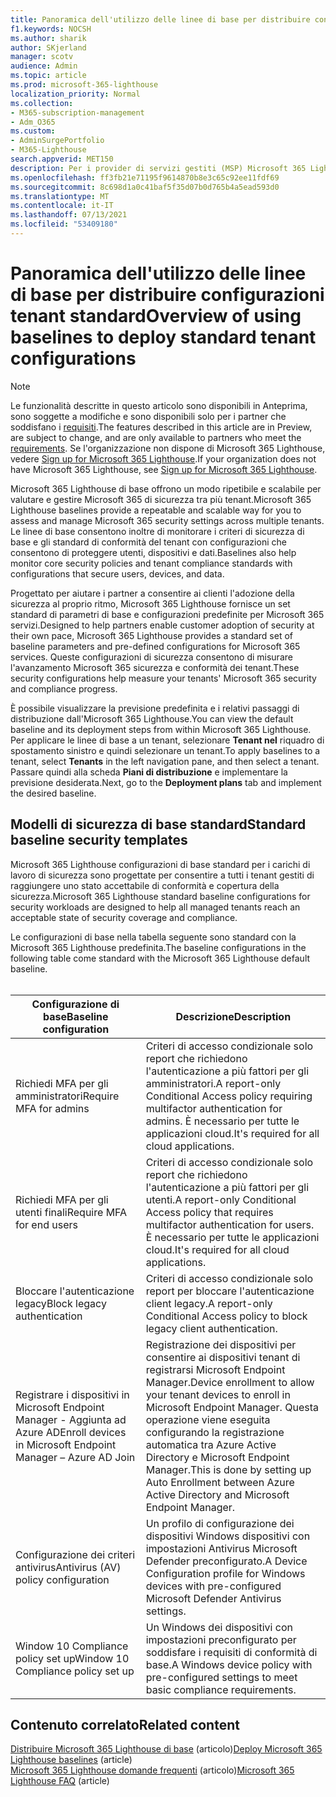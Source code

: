```yaml
---
title: Panoramica dell'utilizzo delle linee di base per distribuire configurazioni tenant standard
f1.keywords: NOCSH
ms.author: sharik
author: SKjerland
manager: scotv
audience: Admin
ms.topic: article
ms.prod: microsoft-365-lighthouse
localization_priority: Normal
ms.collection:
- M365-subscription-management
- Adm_O365
ms.custom:
- AdminSurgePortfolio
- M365-Lighthouse
search.appverid: MET150
description: Per i provider di servizi gestiti (MSP) Microsoft 365 Lighthouse informazioni sull'utilizzo delle linee di base per distribuire configurazioni tenant standard.
ms.openlocfilehash: ff3fb21e71195f9614870b8e3c65c92ee11fdf69
ms.sourcegitcommit: 8c698d1a0c41baf5f35d07b0d765b4a5ead593d0
ms.translationtype: MT
ms.contentlocale: it-IT
ms.lasthandoff: 07/13/2021
ms.locfileid: "53409180"
---
```

# <a name="overview-of-using-baselines-to-deploy-standard-tenant-configurations"></a><span data-ttu-id="853ca-103">Panoramica dell'utilizzo delle linee di base per distribuire configurazioni tenant standard</span><span class="sxs-lookup"><span data-stu-id="853ca-103">Overview of using baselines to deploy standard tenant configurations</span></span> 

> [!NOTE]
> <span data-ttu-id="853ca-104">Le funzionalità descritte in questo articolo sono disponibili in Anteprima, sono soggette a modifiche e sono disponibili solo per i partner che soddisfano i [requisiti](m365-lighthouse-requirements.md).</span><span class="sxs-lookup"><span data-stu-id="853ca-104">The features described in this article are in Preview, are subject to change, and are only available to partners who meet the [requirements](m365-lighthouse-requirements.md).</span></span> <span data-ttu-id="853ca-105">Se l'organizzazione non dispone di Microsoft 365 Lighthouse, vedere [Sign up for Microsoft 365 Lighthouse](m365-lighthouse-sign-up.md).</span><span class="sxs-lookup"><span data-stu-id="853ca-105">If your organization does not have Microsoft 365 Lighthouse, see [Sign up for Microsoft 365 Lighthouse](m365-lighthouse-sign-up.md).</span></span>

<span data-ttu-id="853ca-106">Microsoft 365 Lighthouse di base offrono un modo ripetibile e scalabile per valutare e gestire Microsoft 365 di sicurezza tra più tenant.</span><span class="sxs-lookup"><span data-stu-id="853ca-106">Microsoft 365 Lighthouse baselines provide a repeatable and scalable way for you to assess and manage Microsoft 365 security settings across multiple tenants.</span></span> <span data-ttu-id="853ca-107">Le linee di base consentono inoltre di monitorare i criteri di sicurezza di base e gli standard di conformità del tenant con configurazioni che consentono di proteggere utenti, dispositivi e dati.</span><span class="sxs-lookup"><span data-stu-id="853ca-107">Baselines also help monitor core security policies and tenant compliance standards with configurations that secure users, devices, and data.</span></span>

<span data-ttu-id="853ca-108">Progettato per aiutare i partner a consentire ai clienti l'adozione della sicurezza al proprio ritmo, Microsoft 365 Lighthouse fornisce un set standard di parametri di base e configurazioni predefinite per Microsoft 365 servizi.</span><span class="sxs-lookup"><span data-stu-id="853ca-108">Designed to help partners enable customer adoption of security at their own pace, Microsoft 365 Lighthouse provides a standard set of baseline parameters and pre-defined configurations for Microsoft 365 services.</span></span> <span data-ttu-id="853ca-109">Queste configurazioni di sicurezza consentono di misurare l'avanzamento Microsoft 365 sicurezza e conformità dei tenant.</span><span class="sxs-lookup"><span data-stu-id="853ca-109">These security configurations help measure your tenants' Microsoft 365 security and compliance progress.</span></span>

<span data-ttu-id="853ca-110">È possibile visualizzare la previsione predefinita e i relativi passaggi di distribuzione dall'Microsoft 365 Lighthouse.</span><span class="sxs-lookup"><span data-stu-id="853ca-110">You can view the default baseline and its deployment steps from within Microsoft 365 Lighthouse.</span></span> <span data-ttu-id="853ca-111">Per applicare le linee di base a un tenant, selezionare **Tenant nel** riquadro di spostamento sinistro e quindi selezionare un tenant.</span><span class="sxs-lookup"><span data-stu-id="853ca-111">To apply baselines to a tenant, select **Tenants** in the left navigation pane, and then select a tenant.</span></span> <span data-ttu-id="853ca-112">Passare quindi alla scheda **Piani di distribuzione** e implementare la previsione desiderata.</span><span class="sxs-lookup"><span data-stu-id="853ca-112">Next, go to the **Deployment plans** tab and implement the desired baseline.</span></span>

## <a name="standard-baseline-security-templates"></a><span data-ttu-id="853ca-113">Modelli di sicurezza di base standard</span><span class="sxs-lookup"><span data-stu-id="853ca-113">Standard baseline security templates</span></span>

<span data-ttu-id="853ca-114">Microsoft 365 Lighthouse configurazioni di base standard per i carichi di lavoro di sicurezza sono progettate per consentire a tutti i tenant gestiti di raggiungere uno stato accettabile di conformità e copertura della sicurezza.</span><span class="sxs-lookup"><span data-stu-id="853ca-114">Microsoft 365 Lighthouse standard baseline configurations for security workloads are designed to help all managed tenants reach an acceptable state of security coverage and compliance.</span></span>

<span data-ttu-id="853ca-115">Le configurazioni di base nella tabella seguente sono standard con la Microsoft 365 Lighthouse predefinita.</span><span class="sxs-lookup"><span data-stu-id="853ca-115">The baseline configurations in the following table come standard with the Microsoft 365 Lighthouse default baseline.</span></span><br><br>

| <span data-ttu-id="853ca-116">Configurazione di base</span><span class="sxs-lookup"><span data-stu-id="853ca-116">Baseline configuration</span></span> | <span data-ttu-id="853ca-117">Descrizione</span><span class="sxs-lookup"><span data-stu-id="853ca-117">Description</span></span> |
|--|--|
| <span data-ttu-id="853ca-118">Richiedi MFA per gli amministratori</span><span class="sxs-lookup"><span data-stu-id="853ca-118">Require MFA for admins</span></span> | <span data-ttu-id="853ca-119">Criteri di accesso condizionale solo report che richiedono l'autenticazione a più fattori per gli amministratori.</span><span class="sxs-lookup"><span data-stu-id="853ca-119">A report-only Conditional Access policy requiring multifactor authentication for admins.</span></span> <span data-ttu-id="853ca-120">È necessario per tutte le applicazioni cloud.</span><span class="sxs-lookup"><span data-stu-id="853ca-120">It's required for all cloud applications.</span></span> |
| <span data-ttu-id="853ca-121">Richiedi MFA per gli utenti finali</span><span class="sxs-lookup"><span data-stu-id="853ca-121">Require MFA for end users</span></span> | <span data-ttu-id="853ca-122">Criteri di accesso condizionale solo report che richiedono l'autenticazione a più fattori per gli utenti.</span><span class="sxs-lookup"><span data-stu-id="853ca-122">A report-only Conditional Access policy that requires multifactor authentication for users.</span></span> <span data-ttu-id="853ca-123">È necessario per tutte le applicazioni cloud.</span><span class="sxs-lookup"><span data-stu-id="853ca-123">It's required for all cloud applications.</span></span> |
| <span data-ttu-id="853ca-124">Bloccare l'autenticazione legacy</span><span class="sxs-lookup"><span data-stu-id="853ca-124">Block legacy authentication</span></span> | <span data-ttu-id="853ca-125">Criteri di accesso condizionale solo report per bloccare l'autenticazione client legacy.</span><span class="sxs-lookup"><span data-stu-id="853ca-125">A report-only Conditional Access policy to block legacy client authentication.</span></span> |
| <span data-ttu-id="853ca-126">Registrare i dispositivi in Microsoft Endpoint Manager - Aggiunta ad Azure AD</span><span class="sxs-lookup"><span data-stu-id="853ca-126">Enroll devices in Microsoft Endpoint Manager – Azure AD Join</span></span> | <span data-ttu-id="853ca-127">Registrazione dei dispositivi per consentire ai dispositivi tenant di registrarsi Microsoft Endpoint Manager.</span><span class="sxs-lookup"><span data-stu-id="853ca-127">Device enrollment to allow your tenant devices to enroll in Microsoft Endpoint Manager.</span></span> <span data-ttu-id="853ca-128">Questa operazione viene eseguita configurando la registrazione automatica tra Azure Active Directory e Microsoft Endpoint Manager.</span><span class="sxs-lookup"><span data-stu-id="853ca-128">This is done by setting up Auto Enrollment between Azure Active Directory and Microsoft Endpoint Manager.</span></span> |
| <span data-ttu-id="853ca-129">Configurazione dei criteri antivirus</span><span class="sxs-lookup"><span data-stu-id="853ca-129">Antivirus (AV) policy configuration</span></span> | <span data-ttu-id="853ca-130">Un profilo di configurazione dei dispositivi Windows dispositivi con impostazioni Antivirus Microsoft Defender preconfigurato.</span><span class="sxs-lookup"><span data-stu-id="853ca-130">A Device Configuration profile for Windows devices with pre-configured Microsoft Defender Antivirus settings.</span></span> |
| <span data-ttu-id="853ca-131">Window 10 Compliance policy set up</span><span class="sxs-lookup"><span data-stu-id="853ca-131">Window 10 Compliance policy set up</span></span> | <span data-ttu-id="853ca-132">Un Windows dei dispositivi con impostazioni preconfigurato per soddisfare i requisiti di conformità di base.</span><span class="sxs-lookup"><span data-stu-id="853ca-132">A Windows device policy with pre-configured settings to meet basic compliance requirements.</span></span> |

## <a name="related-content"></a><span data-ttu-id="853ca-133">Contenuto correlato</span><span class="sxs-lookup"><span data-stu-id="853ca-133">Related content</span></span>

<span data-ttu-id="853ca-134">[Distribuire Microsoft 365 Lighthouse di base](m365-lighthouse-deploy-baselines.md) (articolo)</span><span class="sxs-lookup"><span data-stu-id="853ca-134">[Deploy Microsoft 365 Lighthouse baselines](m365-lighthouse-deploy-baselines.md) (article)</span></span>\
<span data-ttu-id="853ca-135">[Microsoft 365 Lighthouse domande frequenti](m365-lighthouse-faq.yml) (articolo)</span><span class="sxs-lookup"><span data-stu-id="853ca-135">[Microsoft 365 Lighthouse FAQ](m365-lighthouse-faq.yml) (article)</span></span>
